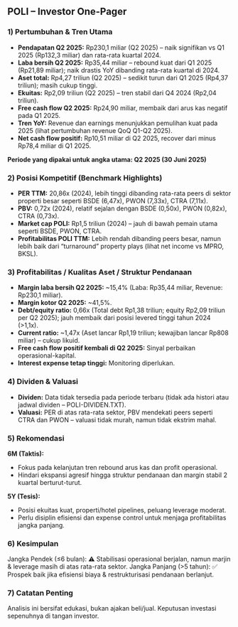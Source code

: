 ## POLI – Investor One-Pager

### 1) Pertumbuhan & Tren Utama
- **Pendapatan Q2 2025:** Rp230,1 miliar (Q2 2025) – naik signifikan vs Q1 2025 (Rp132,3 miliar) dan rata-rata kuartal 2024.
- **Laba bersih Q2 2025:** Rp35,44 miliar – rebound kuat dari Q1 2025 (Rp21,89 miliar); naik drastis YoY dibanding rata-rata kuartal di 2024.
- **Aset total:** Rp4,27 triliun (Q2 2025) – sedikit turun dari Q1 2025 (Rp4,37 triliun); masih cukup tinggi.
- **Ekuitas:** Rp2,09 triliun (Q2 2025) – tren stabil dari Q4 2024 (Rp2,04 triliun).
- **Free cash flow Q2 2025:** Rp24,90 miliar, membaik dari arus kas negatif pada Q1 2025.
- **Tren YoY:** Revenue dan earnings menunjukkan pemulihan kuat pada 2025 (lihat pertumbuhan revenue QoQ Q1-Q2 2025).
- **Net cash flow positif:** Rp10,51 miliar di Q2 2025, recover dari minus Rp78,4 miliar di Q1 2025.
  
**Periode yang dipakai untuk angka utama: Q2 2025 (30 Juni 2025)**

### 2) Posisi Kompetitif (Benchmark Highlights)
- **PER TTM:** 20,86x (2024), lebih tinggi dibanding rata-rata peers di sektor properti besar seperti BSDE (6,47x), PWON (7,33x), CTRA (7,11x).
- **PBV:** 0,72x (2024), relatif sejalan dengan BSDE (0,50x), PWON (0,82x), CTRA (0,73x).
- **Market cap POLI:** Rp1,5 triliun (2024) – jauh di bawah pemain utama seperti BSDE, PWON, CTRA.
- **Profitabilitas POLI TTM:** Lebih rendah dibanding peers besar, namun lebih baik dari “turnaround” property plays (lihat net income vs MPRO, BKSL).

### 3) Profitabilitas / Kualitas Aset / Struktur Pendanaan
- **Margin laba bersih Q2 2025:** ~15,4% (Laba: Rp35,44 miliar, Revenue: Rp230,1 miliar).
- **Margin kotor Q2 2025:** ~41,5%.
- **Debt/equity ratio:** 0,66x (Total debt Rp1,38 triliun; equity Rp2,09 triliun per Q2 2025); jauh membaik dari posisi levered tinggi tahun 2024 (>1,1x).
- **Current ratio:** ~1,47x (Aset lancar Rp1,19 triliun; kewajiban lancar Rp808 miliar) – cukup likuid.
- **Free cash flow positif kembali di Q2 2025:** Sinyal perbaikan operasional-kapital.
- **Interest expense tetap tinggi:** Monitoring diperlukan.

### 4) Dividen & Valuasi
- **Dividen:** Data tidak tersedia pada periode terbaru (tidak ada histori atau jadwal dividen – POLI-DIVIDEN.TXT).
- **Valuasi:** PER di atas rata-rata sektor, PBV mendekati peers seperti CTRA dan PWON – valuasi tidak murah, namun tidak ekstrim mahal.

### 5) Rekomendasi
**6M (Taktis):**
- Fokus pada kelanjutan tren rebound arus kas dan profit operasional.
- Hindari ekspansi agresif hingga struktur pendanaan dan margin stabil 2 kuartal berturut-turut.

**5Y (Tesis):**
- Posisi ekuitas kuat, properti/hotel pipelines, peluang leverage moderat.
- Perlu disiplin efisiensi dan expense control untuk menjaga profitabilitas jangka panjang.

### 6) Kesimpulan
Jangka Pendek (≤6 bulan): ⚠️ Stabilisasi operasional berjalan, namun marjin & leverage masih di atas rata-rata sektor.
Jangka Panjang (>5 tahun): ✅ Prospek baik jika efisiensi biaya & restrukturisasi pendanaan berlanjut.

### 7) Catatan Penting
Analisis ini bersifat edukasi, bukan ajakan beli/jual. Keputusan investasi sepenuhnya di tangan investor.